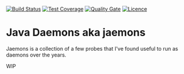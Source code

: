 [![Build Status](https://img.shields.io/travis/gsharma/jaemons/master.svg)](https://travis-ci.org/gsharma/jaemons)
[![Test Coverage](https://img.shields.io/codecov/c/github/gsharma/jaemons/master.svg)](https://codecov.io/github/gsharma/jaemons?branch=master)
[![Quality Gate](https://sonarcloud.io/api/project_badges/measure?project=com.github.jaemons:jaemons&metric=alert_status)](https://sonarcloud.io/dashboard?id=com.github.jaemons:jaemons)
[![Licence](https://img.shields.io/hexpm/l/plug.svg)](https://github.com/gsharma/jaemons/blob/master/LICENSE)

# Java Daemons aka jaemons

Jaemons is a collection of a few probes that I've found useful to run as daemons over the years.

WIP

